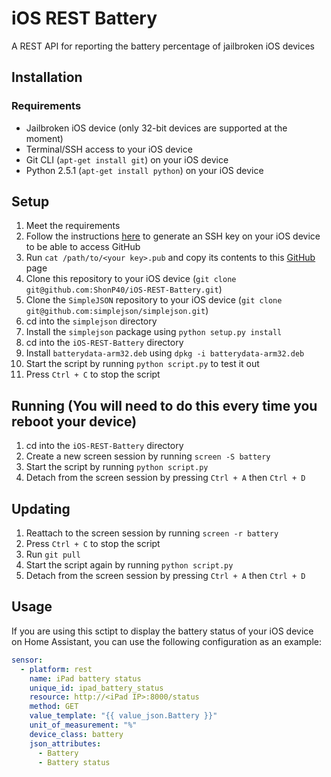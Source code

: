 # iOS REST Battery
A REST API for reporting the battery percentage of jailbroken iOS devices

## Installation

### Requirements
- Jailbroken iOS device (only 32-bit devices are supported at the moment)
- Terminal/SSH access to your iOS device
- Git CLI (`apt-get install git`) on your iOS device
- Python 2.5.1 (`apt-get install python`) on your iOS device

## Setup
1. Meet the requirements
2. Follow the instructions [here](https://docs.github.com/en/authentication/connecting-to-github-with-ssh/generating-a-new-ssh-key-and-adding-it-to-the-ssh-agent) to generate an SSH key on your iOS device to be able to access GitHub
3. Run `cat /path/to/<your key>.pub` and copy its contents to this [GitHub](https://github.com/settings/ssh/new) page
4. Clone this repository to your iOS device (`git clone git@github.com:ShonP40/iOS-REST-Battery.git`)
5. Clone the `SimpleJSON` repository to your iOS device (`git clone git@github.com:simplejson/simplejson.git`)
6. cd into the `simplejson` directory
7. Install the `simplejson` package using `python setup.py install`
8. cd into the `iOS-REST-Battery` directory
9. Install `batterydata-arm32.deb` using `dpkg -i batterydata-arm32.deb`
10. Start the script by running `python script.py` to test it out
11. Press `Ctrl + C` to stop the script

## Running (You will need to do this every time you reboot your device)
1. cd into the `iOS-REST-Battery` directory
2. Create a new screen session by running `screen -S battery`
3. Start the script by running `python script.py`
4. Detach from the screen session by pressing `Ctrl + A` then `Ctrl + D`

## Updating
1. Reattach to the screen session by running `screen -r battery`
2. Press `Ctrl + C` to stop the script
3. Run `git pull`
4. Start the script again by running `python script.py`
5. Detach from the screen session by pressing `Ctrl + A` then `Ctrl + D`

## Usage
If you are using this sctipt to display the battery status of your iOS device on Home Assistant, you can use the following configuration as an example:

```yaml
sensor:
  - platform: rest
    name: iPad battery status
    unique_id: ipad_battery_status
    resource: http://<iPad IP>:8000/status
    method: GET
    value_template: "{{ value_json.Battery }}"
    unit_of_measurement: "%"
    device_class: battery
    json_attributes:
      - Battery
      - Battery status
```